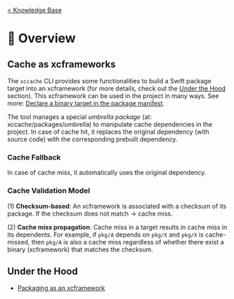 [< Knowledge Base](README.md)

# 📝 Overview
## Cache as xcframeworks
<!-- A typical way to use a product of a package (for ex. `pkg/A`) is to add it to the *Link Binary with Libraries* section, and let Xcode takes care of the rest. When compiling the project, such product dependencies are compiled alongside and then later be linked to the consumer's binary. -->

The `xccache` CLI provides some functionalities to build a Swift package target into an xcframework (for more details, check out the [Under the Hood](#under-the-hood) section). This xcframework can be used in the project in many ways. See more: [Declare a binary target in the package manifest](https://developer.apple.com/documentation/xcode/distributing-binary-frameworks-as-swift-packages#Declare-a-binary-target-in-the-package-manifest).

The tool manages a special *umbrella package* (at: xccache/packages/umbrella) to manipulate cache dependencies in the project. In case of cache hit, it replaces the original dependency (with source code) with the corresponding prebuilt dependency.

### Cache Fallback
In case of cache miss, it automatically uses the original dependency.

### Cache Validation Model
(1) **Checksum-based**: An xcframework is associated with a checksum of its package. If the checksum does not match -> cache miss.

(2) **Cache miss propagation**: Cache miss in a target results in cache miss in its dependents. For example, if `pkg/A` depends on `pkg/X` and `pkg/X` is cache-missed, then `pkg/A` is also a cache miss regardless of whether there exist a binary (xcframework) that matches the checksum.

## Under the Hood
- [Packaging as an xcframework](under-the-hood/packaging-as-xcframework.md)

